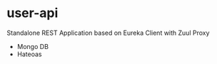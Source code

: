 # user-api

Standalone REST Application based on Eureka Client with Zuul Proxy
* Mongo DB
* Hateoas
